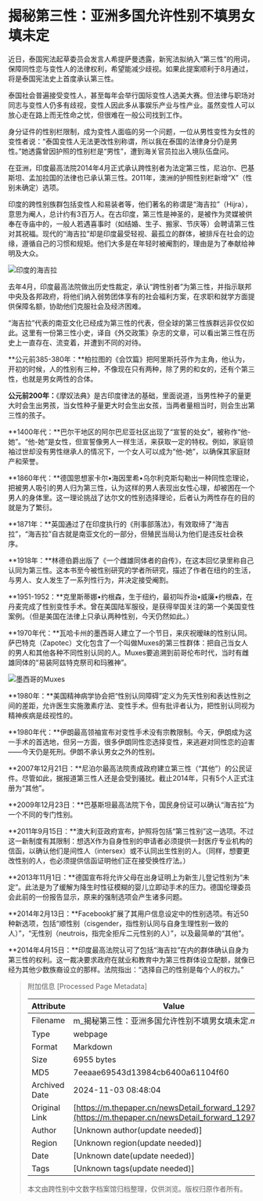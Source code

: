 # 揭秘第三性：亚洲多国允许性别不填男女填未定

近日，泰国宪法起草委员会发言人希提萨曼透露，新宪法拟纳入“第三性”的用词，保障同性恋与变性人的法律权利，希望能减少歧视。如果此提案顺利于8月通过，将是泰国宪法史上首度承认第三性。

泰国社会普遍接受变性人，甚至每年会举行国际变性人选美大赛。但法律与职场对同志与变性人仍多有歧视，变性人因此多从事娱乐产业与性产业。虽然变性人可以放心走在路上而无性命之忧，但很难在一般公司找到工作。

身分证件的性别栏限制，成为变性人面临的另一个问题，一位从男性变性为女性的变性者说：“泰国变性人无法更改性别称谓，所以我在泰国的法律身分仍是男性。”她透露曾因护照的性别栏是“男性”，遭到海关官员拉出入境队伍盘问。

在亚洲，印度最高法院2014年4月正式承认跨性别者为法定第三性，尼泊尔、巴基斯坦、孟加拉国的法律也已承认第三性。2011年，澳洲的护照性别栏新增“X”（性别未确定）选项。

印度的跨性别族群包括变性人和易装者等，他们著名的称谓是“海吉拉”（Hijra），意思为阉人，总计约有3百万人。在古印度，第三性是神圣的，是被作为灵媒被供奉在寺庙中的，一般人若遇喜事时（如结婚、生子、搬家、节庆等）会聘请第三性对其祝福。现代的“海吉拉”却是印度最受轻视、最孤立的群体，被排斥在社会的边缘，遵循自己的习惯和规矩。他们大多是在年轻时被阉割的，理由是为了奉献给神明及大众。

![印度的海吉拉](http://image.thepaper.cn/www/image/4/235/813.jpg)

去年4月，印度最高法院做出历史性裁定，承认“跨性别者”为第三性，并指示联邦中央及各邦政府，将他们纳入弱势团体享有的社会福利方案，在求职和就学方面提供保障名额，协助他们克服社会及经济困难。

“海吉拉”代表的南亚文化已经成为第三性的代表，但全球的第三性族群远非仅仅如此。这里有一份第三性小史，译自《外交政策》杂志的文章，可以看出第三性在历史上一直存在、流变着，并遭到不同的对待。

**公元前385-380年：**柏拉图的《会饮篇》把阿里斯托芬作为主角，他认为，开初的时候，人的性别有三种，不像现在只有两种，除了男的和女的，还有个第三性，也就是男女两性的合体。

**公元前200年：**《摩奴法典》是古印度律法的基础，里面说道，当男性种子的量更大时会生出男孩，当女性种子量更大时会生出女孩，当两者量相当时，则会生出第三性的孩子。

**1400年代：**巴尔干地区的阿尔巴尼亚社区出现了“宣誓的处女”，被称作“他-她”。“他-她”是女性，但宣誓像男人一样生活，来获取一定的特权。例如，家庭领袖过世却没有男性继承人的情况下，一个女人可以成为“他-她”，以确保其家庭财产和荣誉。

**1860年代：**德国思想家卡尔•海因里希•乌尔利克斯勾勒出一种同性恋理论，把被男人吸引的男人归为第三性，认为这样的男人表现出女性心理，却被困在一个男人的身体里。这一理论挑战了达尔文的性别选择理论，后者认为两性存在的目的就是为了繁衍。

**1871年：**英国通过了在印度执行的《刑事部落法》，有效取缔了“海吉拉”，“海吉拉”自古就是南亚文化的一部分，但殖民当局认为他们是违反社会秩序。

**1918年：**林德伯爵出版了《一个雌雄同体者的自传》，在这本回忆录里称自己认同为第三性。这本书至今被性别研究的学者所研究，描述了作者在纽约的生活，与男人、女人发生了一系列性行为，并决定接受阉割。

**1951-1952：**克里斯蒂娜•约根森，生于纽约，最初叫乔治•威廉•约根森，在丹麦完成了性别变性手术。曾在美国陆军服役，是获得举国关注的第一个美国变性案例。（但是美国在法律上只承认两种性别，今天仍然如此。）

**1970年代：**瓦哈卡州的墨西哥人建立了一个节日，来庆祝暧昧的性别认同。萨巴特克（Zapotec）文化包含了一个叫做Muxes的第三性群体：把自己当女人的男人和其他各种不同性别认同的人。Muxes要追溯到前哥伦布时代，当时有雌雄同体的“易装阿兹特克祭司和玛雅神”。

![墨西哥的Muxes](http://image.thepaper.cn/www/image/4/235/769.jpg)

**1980年：**美国精神病学协会把“性别认同障碍”定义为先天性别和表达性别之间的差距，允许医生实施激素疗法、变性手术。但有批评者认为，把性别认同视为精神疾病是歧视性的。

**1980年代：**伊朗最高领袖宣布对变性手术没有宗教限制。今天，伊朗成为这一手术的首选地，但另一方面，很多伊朗同性恋选择变性，来逃避对同性恋的迫害——今天仍是死刑。伊朗不承认男女之外的性别。

**2007年12月21日：**尼泊尔最高法院责成政府建立第三性（“其他”）的公民证件。尽管如此，据报道第三性人还是会受到骚扰。截止2014年，只有5个人正式注册为“其他”。

**2009年12月23日：**巴基斯坦最高法院下令，国民身份证可以确认“海吉拉”为一个不同的专门性别。

**2011年9月15日：**澳大利亚政府宣布，护照将包括“第三性别”这一选项。不过这一新制度有其限制：想选X作为自身性别的申请者必须提供一封医疗专业机构的信函，以确认他们是间性人（intersex）或不认同出生性别的人。（同样，想要更改性别的人，也必须提供信函证明他们正在接受换性疗法。）

**2013年11月1日：**德国宣布将允许父母在出身证明上为新生儿登记性别为“未定”。此法是为了缓解为降生时性征模糊的婴儿立即动手术的压力。德国伦理委员会此前的一份报告显示，原来的强制选项会产生诸多问题。

**2014年2月13日：**Facebook扩展了其用户信息设定中的性别选项。有近50种新选项，包括“顺性别（cisgender，指性别认同与自身生理性别一致的人）”，“无性别（neutrois，指完全拒斥二元性别的人）”，以及最简单的“其他”。

**2014年4月15日：**印度最高法院认可了包括“海吉拉”在内的群体确认自身为第三性的权利。这一裁决要求政府在就业和教育中为第三性群体设立配额，就像已经为其他少数族裔设立的那样。法院指出：“选择自己的性别是每个人的权力。”

> 附加信息 [Processed Page Metadata]
>
> | Attribute       | Value                                  |
> |-----------------|----------------------------------------|
> | Filename        | m_揭秘第三性：亚洲多国允许性别不填男女填未定.md                             |
> | Type            | webpage                                 |
> | Format          | Markdown                               |
> | Size            | 6955 bytes                           |
> | MD5             | 7eeaae69543d13984cb6400a61104f60                                  |
> | Archived Date   | 2024-11-03 08:48:04                             |
> | Original Link   | [https://m.thepaper.cn/newsDetail_forward_1297005](https://m.thepaper.cn/newsDetail_forward_1297005)                         |
> | Author          | [Unknown author(update needed)]                              |
> | Region          | [Unknown region(update needed)]                              |
> | Date            | [Unknown date(update needed)]                                 |
> | Tags            | [Unknown tags(update needed)]                                 |
>
> 本文由跨性别中文数字档案馆归档整理，仅供浏览。版权归原作者所有。
>